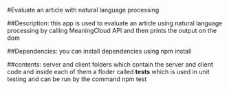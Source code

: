 #Evaluate an article with natural language processing



##Description:
	this app is used to evaluate an article using natural language processing by calling MeaningCloud API and then prints the output on
	the dom


##Dependencies:
	you can install dependencies using npm install


##contents:
	server and client folders which contain the server and client code and inside each of them a floder called __tests__ which is used in unit testing and can be run by the command npm test